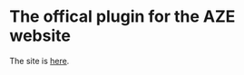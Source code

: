 # The offical plugin for the AZE website

The site is [here](https://frc3941b.client1enktesis.com/).